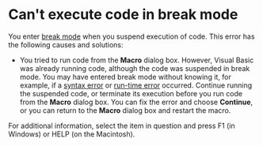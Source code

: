 
# Can't execute code in break mode

You enter  [break mode](b8bdf64f-5920-1ae9-16d0-b26d09524a30.md) when you suspend execution of code. This error has the following causes and solutions:



- You tried to run code from the  **Macro** dialog box. However, Visual Basic was already running code, although the code was suspended in break mode. You may have entered break mode without knowing it, for example, if a [syntax error](b8bdf64f-5920-1ae9-16d0-b26d09524a30.md) or [run-time error](b8bdf64f-5920-1ae9-16d0-b26d09524a30.md) occurred. Continue running the suspended code, or terminate its execution before you run code from the **Macro** dialog box. You can fix the error and choose **Continue**, or you can return to the  **Macro** dialog box and restart the macro.
    

For additional information, select the item in question and press F1 (in Windows) or HELP (on the Macintosh).
